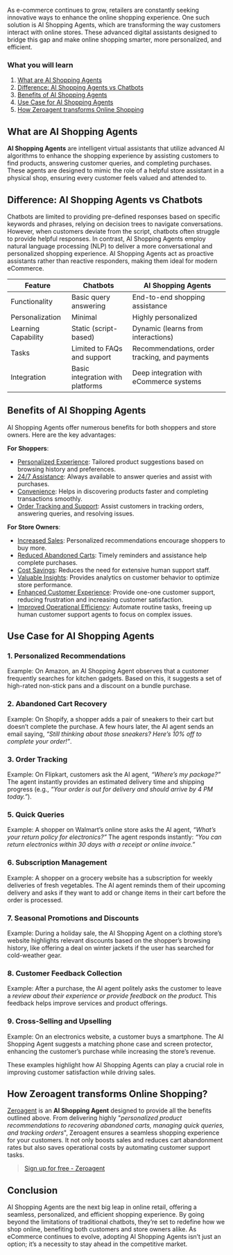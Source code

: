 As e-commerce continues to grow, retailers are constantly seeking innovative ways to enhance the online shopping experience. One such solution is AI Shopping Agents, which are transforming the way customers interact with online stores. These advanced digital assistants designed to bridge this gap and make online shopping smarter, more personalized, and efficient. 

### What you will learn

1. [What are AI Shopping Agents](#what-are-ai-shopping-agents)
2. [Difference: AI Shopping Agents vs Chatbots](#difference-ai-shopping-agents-vs-chatbots)
3. [Benefits of AI Shopping Agents](#benefits-of-ai-shopping-agents) 
4. [Use Case for AI Shopping Agents](#use-case-for-ai-shopping-agents) 
5. [How Zeroagent transforms Online Shopping](#how-zeroagent-transforms-online-shopping) 


## What are AI Shopping Agents

**AI Shopping Agents** are intelligent virtual assistants that utilize advanced AI algorithms to enhance the shopping experience by assisting customers to find products, answering customer queries, and completing purchases. These agents are designed to mimic the role of a helpful store assistant in a physical shop, ensuring every customer feels valued and attended to.

## Difference: AI Shopping Agents vs Chatbots

Chatbots are limited to providing pre-defined responses based on specific keywords and phrases, relying on decision trees to navigate conversations. However, when customers deviate from the script, chatbots often struggle to provide helpful responses.
In contrast, AI Shopping Agents employ natural language processing (NLP) to deliver a more conversational and personalized shopping experience. AI Shopping Agents act as proactive assistants rather than reactive responders, making them ideal for modern eCommerce.

| Feature | Chatbots | AI Shopping Agents |
|------------|--------------|-------------|
| Functionality | Basic query answering | End-to-end shopping assistance |
| Personalization | Minimal | Highly personalized |
| Learning Capability | Static (script-based) | Dynamic (learns from interactions) |
| Tasks | Limited to FAQs and support |  Recommendations, order tracking, and payments |
| Integration | Basic integration with platforms | Deep integration with eCommerce systems |

## Benefits of AI Shopping Agents

AI Shopping Agents offer numerous benefits for both shoppers and store owners. Here are the key advantages:

**For Shoppers**:

- <u>Personalized Experience</u>: Tailored product suggestions based on browsing history and preferences.
- <u>24/7 Assistance</u>: Always available to answer queries and assist with purchases.
- <u>Convenience</u>: Helps in discovering products faster and completing transactions smoothly.
- <u>Order Tracking and Support</u>: Assist customers in tracking orders, answering queries, and resolving issues.

**For Store Owners**:

- <u>Increased Sales</u>: Personalized recommendations encourage shoppers to buy more.
- <u>Reduced Abandoned Carts</u>: Timely reminders and assistance help complete purchases.
- <u>Cost Savings</u>: Reduces the need for extensive human support staff.
- <u>Valuable Insights</u>: Provides analytics on customer behavior to optimize store performance.
- <u>Enhanced Customer Experience</u>: Provide one-one customer support, reducing frustration and increasing customer satisfaction.
- <u>Improved Operational Efficiency</u>: Automate routine tasks, freeing up human customer support agents to focus on complex issues.


##  Use Case for AI Shopping Agents

### 1. Personalized Recommendations
Example: On Amazon, an AI Shopping Agent observes that a customer frequently searches for kitchen gadgets. Based on this, it suggests a set of high-rated non-stick pans and a discount on a bundle purchase.

### 2. Abandoned Cart Recovery
Example: On Shopify, a shopper adds a pair of sneakers to their cart but doesn’t complete the purchase. A few hours later, the AI agent sends an email saying, _“Still thinking about those sneakers? Here’s 10% off to complete your order!”_.

### 3. Order Tracking
Example: On Flipkart, customers ask the AI agent, _“Where’s my package?”_ The agent instantly provides an estimated delivery time and shipping progress (e.g., _“Your order is out for delivery and should arrive by 4 PM today.”_).


### 5. Quick Queries
Example: A shopper on Walmart’s online store asks the AI agent, _“What’s your return policy for electronics?”_ The agent responds instantly: _“You can return electronics within 30 days with a receipt or online invoice.”_

### 6. Subscription Management
Example: A shopper on a grocery website has a subscription for weekly deliveries of fresh vegetables. The AI agent reminds them of their upcoming delivery and asks if they want to add or change items in their cart before the order is processed.

### 7. Seasonal Promotions and Discounts
Example: During a holiday sale, the AI Shopping Agent on a clothing store’s website highlights relevant discounts based on the shopper’s browsing history, like offering a deal on winter jackets if the user has searched for cold-weather gear.

### 8. Customer Feedback Collection
Example: After a purchase, the AI agent politely asks the customer to leave a _review about their experience or provide feedback on the product._ This feedback helps improve services and product offerings.

### 9. Cross-Selling and Upselling
Example: On an electronics website, a customer buys a smartphone. The AI Shopping Agent suggests a matching phone case and screen protector, enhancing the customer’s purchase while increasing the store’s revenue.

These examples highlight how AI Shopping Agents can play a crucial role in improving customer satisfaction while driving sales. 

## How Zeroagent transforms Online Shopping?
[Zeroagent](https://app.zeroagent.io/) is an **AI Shopping Agent** designed to provide all the benefits outlined above. From delivering highly "_personalized product recommendations to recovering abandoned carts, managing quick queries, and tracking orders_", Zeroagent ensures a seamless shopping experience for your customers. It not only boosts sales and reduces cart abandonment rates but also saves operational costs by automating customer support tasks. 

> [Sign up for free - Zeroagent](https://app.zeroagent.io/)

## Conclusion

AI Shopping Agents are the next big leap in online retail, offering a seamless, personalized, and efficient shopping experience. By going beyond the limitations of traditional chatbots, they’re set to redefine how we shop online, benefiting both customers and store owners alike. As eCommerce continues to evolve, adopting AI Shopping Agents isn’t just an option; it’s a necessity to stay ahead in the competitive market.